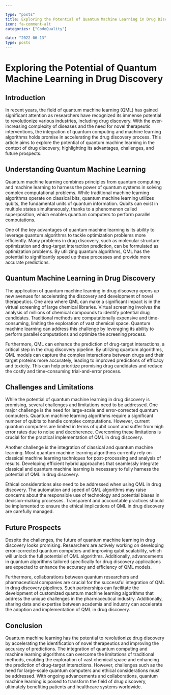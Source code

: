 ```yaml
---

type: "posts"
title: Exploring the Potential of Quantum Machine Learning in Drug Discovery
icon: fa-comment-alt
categories: ["CodeQuality"]

date: "2022-06-13"
type: posts
---
```





# Exploring the Potential of Quantum Machine Learning in Drug Discovery

## Introduction

In recent years, the field of quantum machine learning (QML) has gained significant attention as researchers have recognized its immense potential to revolutionize various industries, including drug discovery. With the ever-increasing complexity of diseases and the need for novel therapeutic interventions, the integration of quantum computing and machine learning algorithms holds promise in accelerating the drug discovery process. This article aims to explore the potential of quantum machine learning in the context of drug discovery, highlighting its advantages, challenges, and future prospects.

## Understanding Quantum Machine Learning

Quantum machine learning combines principles from quantum computing and machine learning to harness the power of quantum systems in solving complex computational problems. While traditional machine learning algorithms operate on classical bits, quantum machine learning utilizes qubits, the fundamental units of quantum information. Qubits can exist in multiple states simultaneously, thanks to a phenomenon called superposition, which enables quantum computers to perform parallel computations.

One of the key advantages of quantum machine learning is its ability to leverage quantum algorithms to tackle optimization problems more efficiently. Many problems in drug discovery, such as molecular structure optimization and drug-target interaction prediction, can be formulated as optimization problems. By utilizing quantum algorithms, QML has the potential to significantly speed up these processes and provide more accurate predictions.

## Quantum Machine Learning in Drug Discovery

The application of quantum machine learning in drug discovery opens up new avenues for accelerating the discovery and development of novel therapeutics. One area where QML can make a significant impact is in the virtual screening of large chemical libraries. Virtual screening involves the analysis of millions of chemical compounds to identify potential drug candidates. Traditional methods are computationally expensive and time-consuming, limiting the exploration of vast chemical space. Quantum machine learning can address this challenge by leveraging its ability to perform parallel computations and optimize the screening process.

Furthermore, QML can enhance the prediction of drug-target interactions, a critical step in the drug discovery pipeline. By utilizing quantum algorithms, QML models can capture the complex interactions between drugs and their target proteins more accurately, leading to improved predictions of efficacy and toxicity. This can help prioritize promising drug candidates and reduce the costly and time-consuming trial-and-error process.

## Challenges and Limitations

While the potential of quantum machine learning in drug discovery is promising, several challenges and limitations need to be addressed. One major challenge is the need for large-scale and error-corrected quantum computers. Quantum machine learning algorithms require a significant number of qubits to handle complex computations. However, current quantum computers are limited in terms of qubit count and suffer from high error rates due to noise and decoherence. Overcoming these limitations is crucial for the practical implementation of QML in drug discovery.

Another challenge is the integration of classical and quantum machine learning. Most quantum machine learning algorithms currently rely on classical machine learning techniques for post-processing and analysis of results. Developing efficient hybrid approaches that seamlessly integrate classical and quantum machine learning is necessary to fully harness the potential of QML in drug discovery.

Ethical considerations also need to be addressed when using QML in drug discovery. The automation and speed of QML algorithms may raise concerns about the responsible use of technology and potential biases in decision-making processes. Transparent and accountable practices should be implemented to ensure the ethical implications of QML in drug discovery are carefully managed.

## Future Prospects

Despite the challenges, the future of quantum machine learning in drug discovery looks promising. Researchers are actively working on developing error-corrected quantum computers and improving qubit scalability, which will unlock the full potential of QML algorithms. Additionally, advancements in quantum algorithms tailored specifically for drug discovery applications are expected to enhance the accuracy and efficiency of QML models.

Furthermore, collaborations between quantum researchers and pharmaceutical companies are crucial for the successful integration of QML in drug discovery pipelines. Such partnerships can facilitate the development of customized quantum machine learning algorithms that address the unique challenges in the pharmaceutical industry. Additionally, sharing data and expertise between academia and industry can accelerate the adoption and implementation of QML in drug discovery.

## Conclusion

Quantum machine learning has the potential to revolutionize drug discovery by accelerating the identification of novel therapeutics and improving the accuracy of predictions. The integration of quantum computing and machine learning algorithms can overcome the limitations of traditional methods, enabling the exploration of vast chemical space and enhancing the prediction of drug-target interactions. However, challenges such as the need for large-scale quantum computers and ethical considerations must be addressed. With ongoing advancements and collaborations, quantum machine learning is poised to transform the field of drug discovery, ultimately benefiting patients and healthcare systems worldwide.